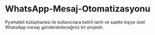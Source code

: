 # WhatsApp-Mesaj-Otomatizasyonu
Pywhatkit kütüphanesi ile kullanıcılara belirli tarih ve saatte kişiye özel WhatsApp mesajı gönderebileceğiniz bir projedir.
